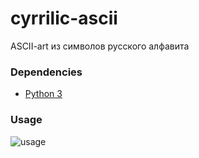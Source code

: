 # cyrrilic-ascii
ASCII-art из символов русского алфавита

### Dependencies

 * [Python 3](https://www.python.org/)


### Usage

![usage](https://github.com/shmel3/cyrillic-ascii/blob/master/img/usage.png)

